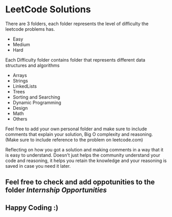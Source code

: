 LeetCode Solutions
==================
There are 3 folders, each folder represents the level of difficulty the leetcode problems has.

* Easy
* Medium
* Hard

Each Difficulty folder contains folder that represents different data structures and algorithms

* Arrays
* Strings
* LinkedLists
* Trees
* Sorting and Searching
* Dynamic Programming
* Design
* Math
* Others

Feel free to add your own personal folder and make sure to include comments that explain your solution, Big O complexity and reasoning. (Make sure to include reference to the problem on leetcode.com)

Reflecting on how you got a solution and making comments in a way that it is easy to understand. Doesn't just helps the community understand your code and reasoning, it helps you retain the knowledge and your reasoning is saved in case you need it later.

Feel free to check and add oppotunities to the folder *Internship Opportunities*
---

Happy Coding :)
-




